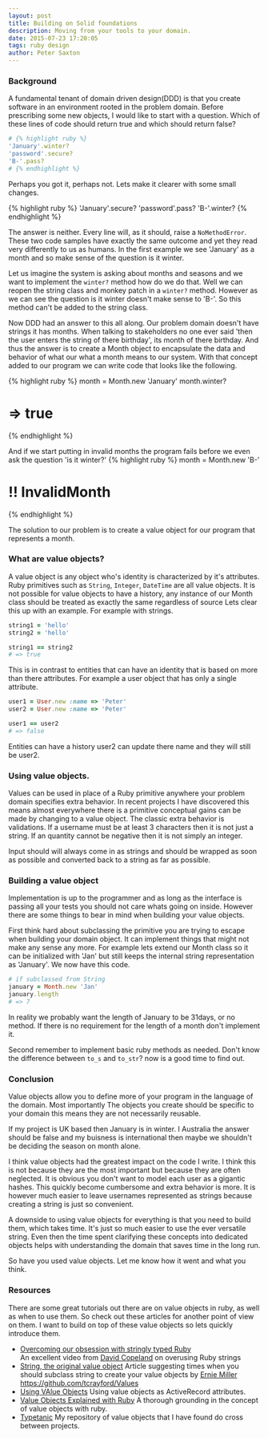 ```yaml
---
layout: post
title: Building on Solid foundations
description: Moving from your tools to your domain.
date: 2015-07-23 17:20:05
tags: ruby design
author: Peter Saxton
---
```


### Background

A fundamental tenant of domain driven design(DDD) is that you create software in an environment rooted in the problem domain. Before prescribing some new objects, I would like to start with a question. Which of these lines of code should return true and which should return false?

```rb
# {% highlight ruby %}
'January'.winter?
'password'.secure?
'B-'.pass?
# {% endhighlight %}
```


Perhaps you got it, perhaps not. Lets make it clearer with some small changes.

{% highlight ruby %}
'January'.secure?
'password'.pass?
'B-'.winter?
{% endhighlight %}

The answer is neither. Every line will, as it should, raise a `NoMethodError`. These two code samples have exactly the same outcome and yet they read very differently to us as humans. In the first example we see 'January' as a month and so make sense of the question is it winter.

Let us imagine the system is asking about months and seasons and we want to implement the `winter?` method how do we do that. Well we can reopen the string class and monkey patch in a `winter?` method. However as we can see the question is it winter doesn't make sense to 'B-'. So this method can't be added to the string class.

Now DDD had an answer to this all along. Our problem domain doesn't have strings it has months. When talking to stakeholders no one ever said 'then the user enters the string of there birthday', its month of there birthday. And thus the answer is to create a Month object to encapsulate the data and behavior of what our what a month means to our system. With that concept added to our program we can write code that looks like the following.

{% highlight ruby %}
month = Month.new 'January'
month.winter?
# => true
{% endhighlight %}

And if we start putting in invalid months the program fails before we even ask the question 'is it winter?'
{% highlight ruby %}
month = Month.new 'B-'
# !! InvalidMonth
{% endhighlight %}

The solution to our problem is to create a value object for our program that represents a month.

### What are value objects?

A value object is any object who's identity is characterized by it's attributes. Ruby primitives such as `String`, `Integer`, `DateTime` are all value objects. It is not possible for value objects to have a history, any instance of our Month class should be treated as exactly the same regardless of source Lets clear this up with an example. For example with strings.

```rb
string1 = 'hello'
string2 = 'hello'

string1 == string2
# => true
```

This is in contrast to entities that can have an identity that is based on more than there attributes. For example a user object that has only a single attribute.

```rb
user1 = User.new :name => 'Peter'
user2 = User.new :name => 'Peter'

user1 == user2
# => false
```

Entities can have a history user2 can update there name and they will still be user2.

### Using value objects.
Values can be used in place of a Ruby primitive anywhere your problem domain specifies extra behavior. In recent projects I have discovered this means almost everywhere there is a primitive conceptual gains can be made by changing to a value object.
The classic extra behavior is validations. If a username must be at least 3 characters then it is not just a string. If an quantity cannot be negative then it is not simply an integer.


Input should will always come in as strings and should be wrapped as soon as possible and converted back to a string as far as possible.

### Building a value object
Implementation is up to the programmer and as long as the interface is passing all your tests you should not care whats going on inside. However there are some things to bear in mind when building your value objects.

First think hard about subclassing the primitive you are trying to escape when building your domain object. It can implement things that might not make any sense any more. For example lets extend our Month class so it can be initialized with 'Jan' but still keeps the internal string representation as 'January'. We now have this code.

```rb
# if subclassed from String
january = Month.new 'Jan'
january.length
# => 7
```

In reality we probably want the length of January to be 31days, or no method. If there is no requirement for the length of a month don't implement it.

Second remember to implement basic ruby methods as needed. Don't know the difference between `to_s` and `to_str`? now is a good time to find out.

### Conclusion
Value objects allow you to define more of your program in the language of the domain. Most importantly The objects you create should be specific to your domain this means they are not necessarily reusable.

If my project is UK based then January is in winter. I Australia the answer should be false and my buisness is international then maybe we shouldn't be deciding the season on month alone.

I think value objects had the greatest impact on the code I write. I think this is not because they are the most important but because they are often neglected. It is obvious you don't want to model each user as a gigantic hashes. This quickly become cumbersome and extra behavior is more. It is however much easier to leave usernames represented as strings because creating a string is just so convenient.

A downside to using value objects for everything is that you need to build them, which takes time. It's just so much easier to use the ever versatile string. Even then the time spent clarifying these concepts into dedicated objects helps with understanding the domain that saves time in the long run.

So have you used value objects. Let me know how it went and what you think.

### Resources

There are some great tutorials out there are on value objects in ruby, as well as when to use them. So check out these articles for another point of view on them. I want to build on top of these value objects so lets quickly introduce them.
- [Overcoming our obsession with stringly typed Ruby](https://www.youtube.com/watch?v=7Obobjq8g_U)  
  An excellent video from [David Copeland](https://twitter.com/davetron5000) on overusing Ruby strings
- [String, the original value object](http://erniemiller.org/2012/11/01/ruby-tidbit-string-the-original-value-object/)
  Article suggesting times when you should subclass string to create your value objects by [Ernie Miller](https://twitter.com/erniemiller)
https://github.com/tcrayford/Values
- [Using VAlue Objects](http://www.informit.com/articles/article.aspx?p=2220311&seqNum=11)
  Using value objects as ActiveRecord attributes.
- [Value Objects Explained with Ruby](http://www.sitepoint.com/value-objects-explained-with-ruby/)
  A thorough grounding in the concept of value objects with ruby.
- [Typetanic](https://github.com/CrowdHailer/typtanic)
  My repository of value objects that I have found do cross between projects.
